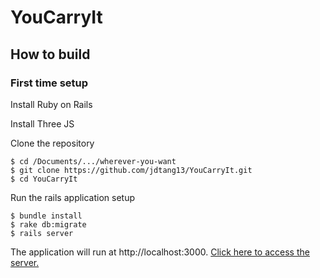 # YouCarryIt

## How to build

### First time setup

Install Ruby on Rails

<Todo>

Install Three JS

<Todo>

Clone the repository

    $ cd /Documents/.../wherever-you-want
    $ git clone https://github.com/jdtang13/YouCarryIt.git
    $ cd YouCarryIt

Run the rails application setup

    $ bundle install
    $ rake db:migrate
    $ rails server

The application will run at http://localhost:3000. [Click here to access the server.](http://localhost:3000)
